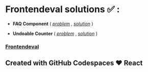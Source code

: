 
# Frontendeval solutions ✅ :

- **FAQ Component** ( [*problem*](https://frontendeval.com/questions/faq-component) , [*solution*](https://github.com/shrey-soni/Frontendeval/blob/codespace-shrey-soni-redesigned-carnival-96v7r955g9r3xq44/src/frontendeval/FAQ_Component/faq_component.js) )

- **Undoable Counter** ( [*problem*](https://frontendeval.com/questions/undoable-counter) , [*solution*](https://github.com/shrey-soni/Frontendeval/blob/codespace-shrey-soni-redesigned-carnival-96v7r955g9r3xq44/src/frontendeval/Undoable_Counter/undoable_counter.js) )


### [Frontendeval](https://frontendeval.com/)


## Created with GitHub Codespaces ♥️ React
